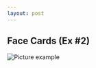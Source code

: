 ```yaml
---
layout: post
---
```


## Face Cards (Ex #2)

![Picture example](https://mwmxyz.github.io/web-presentation/images/UCF_Face_Cards.png)

